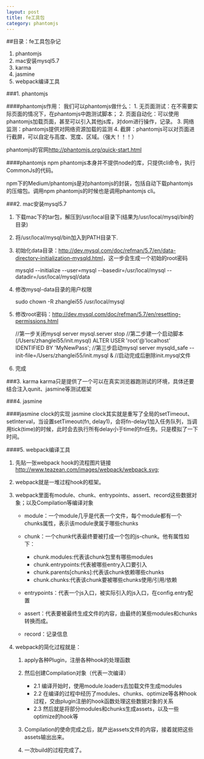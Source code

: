 ```yaml
---
layout: post
title: fe工具包
category: phantomjs
---
```


##目录：fe工具包杂记
1. phantomjs
2. mac安装mysql5.7
3. karma
4. jasmine
5. webpack编译工具

<!--break-->

###1. phantomjs

####phantomjs作用：
我们可以phantomjs做什么：
	1. 无页面测试：在不需要实际页面的情况下，在phantomjs中跑测试脚本；
	2. 页面自动化：可以使用phantomjs加载页面，甚至可以引入其他js库，对dom进行操作，记录。
	3. 网络监测：phantomjs提供对网络资源加载的监测
	4. 截屏：phantomjs可以对页面进行截屏，可以自定与高度、宽度、区域。（强大！！！）

phantomjs的官网<http://phantomjs.org/quick-start.html>

####phantomjs npm
phantomjs本身并不提供node的库，只提供cli命令，执行CommonJs的代码。

npm下的Medium/phantomjs是对phantomjs的封装，包括自动下载phantomjs的压缩包。调用npm phantomjs的时候也是调用phantomjs cli。

###2. mac安装mysql5.7
1. 下载mac下的tar包，解压到/usr/local目录下(结果为/usr/local/mysql/bin的目录)
2. 将/usr/local/mysql/bin加入到PATH目录下.
3. 初始化data目录：<http://dev.mysql.com/doc/refman/5.7/en/data-directory-initialization-mysqld.html>，这一步会生成一个初始的root密码

	mysqld --initialize --user=mysql --basedir=/usr/local/mysql --datadir=/usr/local/mysql/data

4. 修改mysql-data目录的用户权限
	
	sudo chown -R zhanglei55 /usr/local/mysql

5. 修改root密码：<http://dev.mysql.com/doc/refman/5.7/en/resetting-permissions.html>
	
	//第一步关闭mysql server
	mysql.server stop
	//第二步建一个启动脚本(/Users/zhanglei55/init.mysql)
	ALTER USER 'root'@'localhost' IDENTIFIED BY 'MyNewPass';
	//第三步启动mysql server
	mysqld_safe --init-file=/Users/zhanglei55/init.mysql &
	//启动完成后删除init.mysql文件

6. 完成

###3. karma
karma只是提供了一个可以在真实浏览器跑测试的环境，具体还要结合注入qunit、jasmine等测试框架

###4. jasmine

####jasmine clock的实现
jasmine clock其实就是重写了全局的setTimeout、setInterval，当设置setTimeout(fn, delay1)，会将fn-delay1加入任务队列，当调用tick(time)的时候，此时会去执行所有delay小于time的fn任务。只是模拟了一下时间。

####5. webpack编译工具
1. 先贴一张webpack hook的流程图片链接<http://www.teazean.com/images/webpack/webpack.svg>;
2. webpack就是一堆过程hook的框架。
3. webpack里面有module、chunk、entrypoints、assert、record这些数据对象；以及Compilation等编译对象

	- module：一个module几乎是代表一个文件，每个module都有一个chunks属性，表示该module隶属于哪些chunks
	- chunk：一个chunk代表最终要被打成一个包的js-chunk。他有属性如下：
		- chunk.modules:代表该chunk包里有哪些modules
		- chunk.entrypoints:代表被哪些entry入口要引入
		- chunk.parents[chunks]:代表该chunk依赖哪些chunks
		- chunk.chunks:代表该chunk要被哪些chunks使用/引用/依赖

	- entrypoints：代表一个js入口，被实际引入的js入口，在config.entry配置
	- assert：代表要被最终生成文件的内容，由最终的某些modules和chunks转换而成。
	- record：记录信息

4. webpack的简化过程就是：

	1. apply各种Plugin，注册各种hook的处理函数
	2. 然后创建Compilation对象（代表一次编译）
		- 2.1 编译开始时，使用module.loaders去加载文件生成modules
		- 2.2 在编译的过程中经历了modules、chunks、optimize等各种hook过程，交由plugin注册的hook函数处理这些数据对象的关系
		- 2.3 然后就是将部分modules和chunks生成assets，以及一些optimize的hook等

	3. Compilation的使命完成之后，就产出assets文件的内容，接着就把这些assets输出出来。
	4. 一次build的过程完成了。